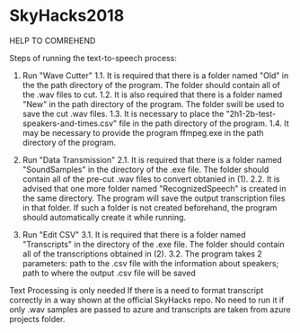 # SkyHacks2018
HELP TO COMREHEND

Steps of running the text-to-speech process:
1. Run "Wave Cutter"
	1.1. It is required that there is a folder named "Old" in the the path directory of the program. The folder should contain all of the .wav files to cut.
	1.2. It is also required that there is a folder named "New" in the path directory of the program. The folder swill be used to save the cut .wav files.
	1.3. It is necessary to place the "2h1-2b-test-speakers-and-times.csv" file in the path directory of the program.
	1.4. It may be necessary to provide the program ffmpeg.exe in the path directory of the program.
	
2. Run "Data Transmission"
	2.1. It is required that there is a folder named "SoundSamples" in the directory of the .exe file. The folder should contain all of the pre-cut .wav files to convert obtanied in (1).
	2.2. It is advised that one more folder named "RecognizedSpeech" is created in the same directory. The program will save the output transcription files in that folder. If such a folder is not created beforehand, the program should automatically create it while running.

3. Run "Edit CSV"
	3.1. It is required that there is a folder named "Transcripts" in the directory of the .exe file. The folder should contain all of the transcriptions obtained in (2).
	3.2. The program takes 2 parameters: path to the .csv file with the information about speakers; path to where the output .csv file will be saved


Text Processing is only needed If there is a need to format transcript correctly in a way shown at the official SkyHacks repo. No need to run it if only .wav samples are passed to azure and transcripts are taken from azure projects folder.